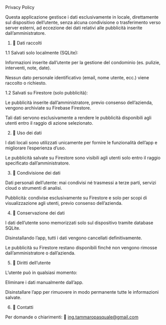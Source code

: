Privacy Policy

Questa applicazione gestisce i dati esclusivamente in locale, direttamente sul dispositivo dell’utente, senza alcuna condivisione o trasferimento verso server esterni, ad eccezione dei dati relativi alle pubblicità inserite dall’amministratore.

1. 🔹 Dati raccolti

1.1 Salvati solo localmente (SQLite):

Informazioni inserite dall’utente per la gestione del condominio (es. pulizie, interventi, note, date).

Nessun dato personale identificativo (email, nome utente, ecc.) viene raccolto o richiesto.

1.2 Salvati su Firestore (solo pubblicità):

Le pubblicità inserite dall’amministratore, previo consenso dell’azienda, vengono archiviate su Firebase Firestore.

Tali dati servono esclusivamente a rendere le pubblicità disponibili agli utenti entro il raggio di azione selezionato.

2. 🔹 Uso dei dati

I dati locali sono utilizzati unicamente per fornire le funzionalità dell’app e migliorare l’esperienza d’uso.

Le pubblicità salvate su Firestore sono visibili agli utenti solo entro il raggio specificato dall’amministratore.

3. 🔹 Condivisione dei dati

Dati personali dell’utente: mai condivisi né trasmessi a terze parti, servizi cloud o strumenti di analisi.

Pubblicità: condivise esclusivamente su Firestore e solo per scopi di visualizzazione agli utenti, previo consenso dell’azienda.

4. 🔹 Conservazione dei dati

I dati dell’utente sono memorizzati solo sul dispositivo tramite database SQLite.

Disinstallando l’app, tutti i dati vengono cancellati definitivamente.

Le pubblicità su Firestore restano disponibili finché non vengono rimosse dall’amministratore o dall’azienda.

5. 🔹 Diritti dell’utente

L’utente può in qualsiasi momento:

Eliminare i dati manualmente dall’app.

Disinstallare l’app per rimuovere in modo permanente tutte le informazioni salvate.

6. 🔹 Contatti

Per domande o chiarimenti:
📧 ing.tammaropasquale@gmail.com
